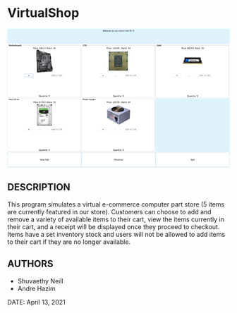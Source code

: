 # VirtualShop

![GUI](https://github.com/Shuvaethy-Neill/VirtualShop/blob/main/Milestone%201/storeView.png)

## DESCRIPTION
This program simulates a virtual e-commerce computer part store (5 items are currently featured in our store). Customers can choose to add and remove a variety of available items to their cart, view the items currently in their cart, and a receipt will be displayed once they proceed to checkout. Items have a set inventory stock and users will not be allowed to add items to their cart if they are no longer available. 

## AUTHORS
- Shuvaethy Neill
- Andre Hazim

DATE: April 13, 2021
